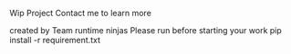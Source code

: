 Wip Project Contact me to learn more 

created by Team runtime ninjas 
Please run before starting your work pip install -r requirement.txt
